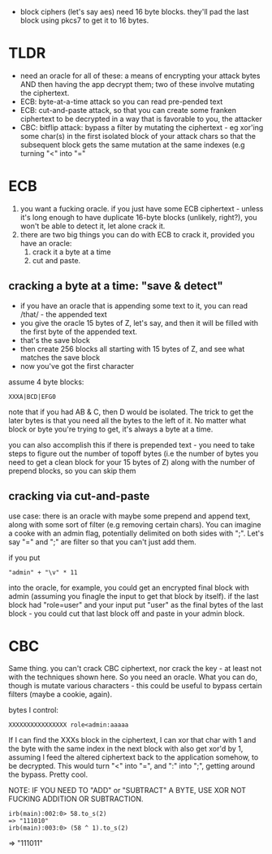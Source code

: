 - block ciphers (let's say aes) need 16 byte blocks. they'll pad the last block
  using pkcs7 to get it to 16 bytes.

# TLDR
- need an oracle for all of these: a means of encrypting your attack bytes AND
  then having the app decrypt them; two of these involve mutating
  the ciphertext.
- ECB: byte-at-a-time attack so you can read pre-pended text
- ECB: cut-and-paste attack, so that you can create some franken ciphertext
  to be decrypted in a way that is favorable to you, the attacker
- CBC: bitflip attack: bypass a filter by mutating the ciphertext - eg
  xor'ing some char(s) in the first isolated block of your attack chars
  so that the subsequent block gets the same mutation at the same indexes (e.g
  turning "<" into "="


# ECB

1. you want a fucking oracle. if you just have some ECB ciphertext - unless it's
   long enough to have duplicate 16-byte blocks (unlikely, right?), you won't
   be able to detect it, let alone crack it.
2. there are two big things you can do with ECB to crack it, provided you have an oracle:
   1. crack it a byte at a time
   2. cut and paste.

## cracking a byte at a time: "save & detect"
- if you have an oracle that is appending some text to it, you can read /that/ - the appended text
- you give the oracle 15 bytes of Z, let's say, and then it will be filled with the first byte of the appended text.
- that's the save block
- then create 256 blocks all starting with 15 bytes of Z, and see what matches the save block
- now you've got the first character

assume 4 byte blocks:
```
XXXA|BCD|EFG0
```

note that if you had AB & C, then D would be isolated. The trick to get the
later bytes is that you need all the bytes to the left of it. No matter what
block or byte you're trying to get, it's always a byte at a time.

you can also accomplish this if there is prepended text - you need to take
steps to figure out the number of topoff bytes (i.e the number of bytes you
need to get a clean block for your 15 bytes of Z) along with the number
of prepend blocks, so you can skip them

## cracking via cut-and-paste

use case: there is an oracle with maybe some prepend and append text, along
with some sort of filter (e.g removing certain chars). You can imagine
a cooke with an admin flag, potentially delimited on both sides with ";".
Let's say "=" and ";" are filter so that you can't just add them.

if you put

```
"admin" + "\v" * 11
```

into the oracle, for example, you could get an encrypted final block
with admin (assuming you finagle the input to get that block by itself).
if the last block had "role=user" and your input put "user" as the final
bytes of the last block - you could cut that last block off and paste in
your admin block.

# CBC

Same thing. you can't crack CBC ciphertext, nor crack the key - at least
not with the techniques shown here. So you need an oracle. What you can do,
though is mutate various characters - this could be useful to bypass certain
filters (maybe a cookie, again).

bytes I control:

```
XXXXXXXXXXXXXXXX role<admin:aaaaa
```

If I can find the XXXs block in the ciphertext, I can xor that char with 1
and the byte with the same index in the next block with also get xor'd by 1,
assuming I feed the altered ciphertext back to the application somehow,
to be decrypted. This would turn "<" into "=", and ":" into ";", getting
around the bypass. Pretty cool.

NOTE: IF YOU NEED TO "ADD" or "SUBTRACT" A BYTE, USE XOR NOT FUCKING ADDITION OR SUBTRACTION.

```
irb(main):002:0> 58.to_s(2)
=> "111010"
irb(main):003:0> (58 ^ 1).to_s(2)
```
=> "111011"
